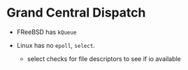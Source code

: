 # Grand Central Dispatch

- FReeBSD has `kQueue`

- Linux has no `epoll`, `select`.
    - select checks for file descriptors to see if io available